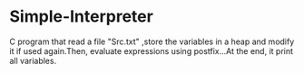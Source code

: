 # Simple-Interpreter
C program that read a file "Src.txt" ,store the variables in a heap and modify it if used again.Then, evaluate expressions using postfix...At the end, it print all variables.
